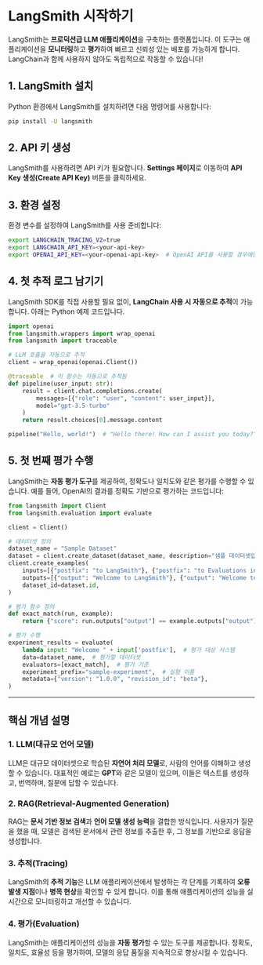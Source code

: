 
# LangSmith 시작하기

LangSmith는 **프로덕션급 LLM 애플리케이션**을 구축하는 플랫폼입니다. 이 도구는 애플리케이션을 **모니터링**하고 **평가**하여 빠르고 신뢰성 있는 배포를 가능하게 합니다. LangChain과 함께 사용하지 않아도 독립적으로 작동할 수 있습니다!

## 1. LangSmith 설치

Python 환경에서 LangSmith를 설치하려면 다음 명령어를 사용합니다:

```bash
pip install -U langsmith
```

## 2. API 키 생성

LangSmith를 사용하려면 API 키가 필요합니다. **Settings 페이지**로 이동하여 **API Key 생성(Create API Key)** 버튼을 클릭하세요.

## 3. 환경 설정

환경 변수를 설정하여 LangSmith를 사용 준비합니다:

```bash
export LANGCHAIN_TRACING_V2=true
export LANGCHAIN_API_KEY=<your-api-key>
export OPENAI_API_KEY=<your-openai-api-key>  # OpenAI API를 사용할 경우에만 필요
```

## 4. 첫 추적 로그 남기기

LangSmith SDK를 직접 사용할 필요 없이, **LangChain 사용 시 자동으로 추적**이 가능합니다. 아래는 Python 예제 코드입니다.

```python
import openai
from langsmith.wrappers import wrap_openai
from langsmith import traceable

# LLM 호출을 자동으로 추적
client = wrap_openai(openai.Client())

@traceable  # 이 함수는 자동으로 추적됨
def pipeline(user_input: str):
    result = client.chat.completions.create(
        messages=[{"role": "user", "content": user_input}],
        model="gpt-3.5-turbo"
    )
    return result.choices[0].message.content

pipeline("Hello, world!")  # "Hello there! How can I assist you today?" 출력
```

## 5. 첫 번째 평가 수행

LangSmith는 **자동 평가 도구**를 제공하여, 정확도나 일치도와 같은 평가를 수행할 수 있습니다. 예를 들어, OpenAI의 결과를 정확도 기반으로 평가하는 코드입니다:

```python
from langsmith import Client
from langsmith.evaluation import evaluate

client = Client()

# 데이터셋 정의
dataset_name = "Sample Dataset"
dataset = client.create_dataset(dataset_name, description="샘플 데이터셋입니다.")
client.create_examples(
    inputs=[{"postfix": "to LangSmith"}, {"postfix": "to Evaluations in LangSmith"}],
    outputs=[{"output": "Welcome to LangSmith"}, {"output": "Welcome to Evaluations in LangSmith"}],
    dataset_id=dataset.id,
)

# 평가 함수 정의
def exact_match(run, example):
    return {"score": run.outputs["output"] == example.outputs["output"]}

# 평가 수행
experiment_results = evaluate(
    lambda input: "Welcome " + input['postfix'],  # 평가 대상 시스템
    data=dataset_name,  # 평가할 데이터셋
    evaluators=[exact_match],  # 평가 기준
    experiment_prefix="sample-experiment",  # 실험 이름
    metadata={"version": "1.0.0", "revision_id": "beta"},
)
```

---

## 핵심 개념 설명

### 1. **LLM(대규모 언어 모델)**
LLM은 대규모 데이터셋으로 학습된 **자연어 처리 모델**로, 사람의 언어를 이해하고 생성할 수 있습니다. 대표적인 예로는 **GPT**와 같은 모델이 있으며, 이들은 텍스트를 생성하고, 번역하며, 질문에 답할 수 있습니다.

### 2. **RAG(Retrieval-Augmented Generation)**
RAG는 **문서 기반 정보 검색**과 **언어 모델 생성 능력**을 결합한 방식입니다. 사용자가 질문을 했을 때, 모델은 검색된 문서에서 관련 정보를 추출한 후, 그 정보를 기반으로 응답을 생성합니다.

### 3. **추적(Tracing)**
LangSmith의 **추적 기능**은 LLM 애플리케이션에서 발생하는 각 단계를 기록하여 **오류 발생 지점**이나 **병목 현상**을 확인할 수 있게 합니다. 이를 통해 애플리케이션의 성능을 실시간으로 모니터링하고 개선할 수 있습니다.

### 4. **평가(Evaluation)**
LangSmith는 애플리케이션의 성능을 **자동 평가**할 수 있는 도구를 제공합니다. 정확도, 일치도, 효율성 등을 평가하여, 모델의 응답 품질을 지속적으로 향상시킬 수 있습니다.

